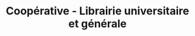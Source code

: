 ---
title: "Coopérative - Librairie universitaire et générale"
url: /longueuil/cooperative-librairie-universitaire-et-generale/
shop: Bücher
---